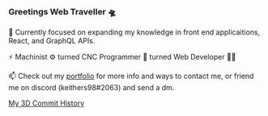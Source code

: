 ### Greetings Web Traveller 🛸

🌱 Currently focused on expanding my knowledge in front end applicaitions, React, and GraphQL APIs. 

⚡ Machinist ⚙️ turned CNC Programmer 🦾 turned Web Developer 👨‍💻

📫 Check out my [portfolio](https://www.keithfrazier.me) for more info and ways to contact me, or friend me on discord (keithers98#2063) and send a dm.

[My 3D Commit History](https://skyline.github.com/keithfrazier98/2021)

<!--
**keithfrazier98/keithfrazier98** is a ✨ _special_ ✨ repository because its `README.md` (this file) appears on your GitHub profile.

Here are some ideas to get you started:

- 🔭 I’m currently working on ...
- 🌱 I’m currently learning ...⚡️
- 👯 I’m looking to collaborate on ...
- 🤔 I’m looking for help with ...
- 💬 Ask me about ...
- 📫 How to reach me: ...
- 😄 Pronouns: ...
- ⚡ Fun fact: ...
-->
